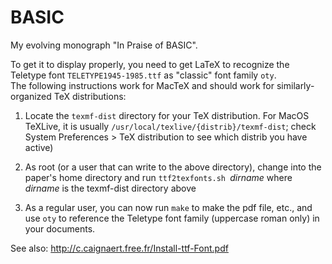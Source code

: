 BASIC
=====

My evolving monograph "In Praise of BASIC".

To get it to display properly, you need to get LaTeX to recognize the
Teletype font `TELETYPE1945-1985.ttf` as "classic" font family `oty`.  
The following instructions work
for MacTeX and should work for similarly-organized TeX distributions:

1.  Locate the `texmf-dist` directory for your TeX distribution.  For
MacOS TeXLive, it is usually `/usr/local/texlive/{distrib}/texmf-dist`;
check System Preferences > TeX distribution to see which
distrib you have active)

2. As root (or a user that can write to the above directory), change
into the paper's home directory and run
`ttf2texfonts.sh `_dirname_ where _dirname_ is the texmf-dist directory above

3. As a regular user, you can now run `make` to make the pdf file, etc.,
and use `oty` to reference the Teletype font family (uppercase roman
only) in your documents.

See also:
http://c.caignaert.free.fr/Install-ttf-Font.pdf

